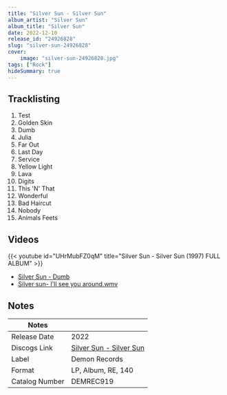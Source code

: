 ```yaml
---
title: "Silver Sun - Silver Sun"
album_artist: "Silver Sun"
album_title: "Silver Sun"
date: 2022-12-10
release_id: "24926828"
slug: "silver-sun-24926828"
cover:
    image: "silver-sun-24926828.jpg"
tags: ["Rock"]
hideSummary: true
---
```


## Tracklisting
1. Test
2. Golden Skin
3. Dumb
4. Julia
5. Far Out
6. Last Day
7. Service
8. Yellow Light
9. Lava
10. Digits
11. This 'N' That
12. Wonderful
13. Bad Haircut
14. Nobody
15. Animals Feets

## Videos
{{< youtube id="UHrMubFZ0qM" title="Silver Sun - Silver Sun (1997) FULL ALBUM" >}}
- [Silver Sun - Dumb](https://www.youtube.com/watch?v=Y4PJp8nuW34)
- [Silver sun- I'll see you around.wmv](https://www.youtube.com/watch?v=-nLWLxHYYyw)

## Notes

| Notes          |             |
| ---------------| ----------- |
| Release Date   | 2022 |
| Discogs Link   | [Silver Sun - Silver Sun](https://www.discogs.com/release/24926828) |
| Label          | Demon Records |
| Format         | LP, Album, RE, 140 |
| Catalog Number | DEMREC919 |


